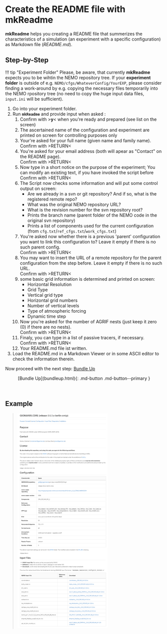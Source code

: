 # Create the README file with **mkReadme**

**mkReadme** helps you creating a README file that summerizes the characteristics of a simulation (an experiment with a specific configuration) as Markdown file (*README.md*).



## Step-by-Step

!!! tip "Experiment Folder"
    Please, be aware, that currently **mkReadme** expects you to be wihtin the NEMO repository tree.
    If your **experiment folder** is outside of e.g. `NEMO/cfgs/WhateverConfig/YourEXP`, please consider
    finding a work-around by e.g. copying the necessary files temporarily into the NEMO rpository tree 
    (no need to copy the huge input data files, `input.ini` will be sufficient).
​    

1. Go into your experiment folder.
2. Run **`mkReadme`** and provide input when asked :
   1. Confirm with >**y**<  when you're ready and prepared (see list on the screen)
   2. The ascertained name of the configuration and experiment are printed on screen for controlling purposes only
   3. Your're asked for your full name (given name and family name).  
      Confirm with >RETURN<
   4. You're asked for your email address (both will apear as "Contact" on the README page).  
      Confirm with >RETURN<
   5. Now type in a short notice on the purpose of the experiment; You can modify an existing text, if you have invoked the script before  
      Confirm with >RETURN<
   6. The Script now checks some information and will put some control output on screen:
      * Are we already in a svn or git repository? And if so, what is the registered remote repo?
      * What was the original NEMO repository URL?
      * What is the revision number for the svn repository root?
      * Prints the branch name (parent folder of the NEMO code in the original svn repository)
      * Prints a list of components used for the current configuration (from `cfg.txt`/`ref_cfgs.txt`/`work_cfgs.txt`)
   7. You're asked now whether there is a previous 'parent' configuration you want to link this configuration to? Leave it empty if there is no such parent config.  
      Confirm with >RETURN<
   8. You may want to insert the URL of a remote repository for the parent configuration from the step before. Leave it empty if there is no such URL.  
      Confirm with >RETURN<
   9. some basic grid information is determined and printed on screen:
      * Horizontal Resolution
      * Grid Type
      * Vertical grid type
      * Horizontal grid numbers
      * Number of vertical levels
      * Type of atmospheric forcing
      * Dynamic time step
   10. Now you're asked for the number of AGRIF nests (just keep it zero (0) if there are no nests).  
       Confirm with >RETURN<
   11. Finaly, you can type in a list of passive tracers, if necessary.  
       Confirm with >RETURN<
   12. Your README.md file ist written.
3. Load the README.md in a Markdown Viewer or in some ASCII editor to check the information therein.



Now proceed with the next step: [Bundle Up](bundleup.md)



<center>[Bundle Up](bundleup.html){: .md-button .md-button--primary }</center>

&nbsp;  

## Example



> <img src="img/simsar_ReadmeExample1.png" alt="simsar_ReadmeExample1" style="zoom:67%;" />